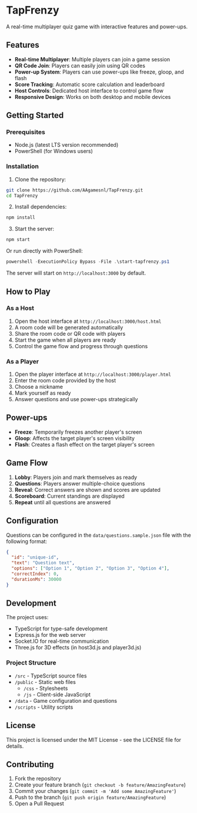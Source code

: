 # TapFrenzy

A real-time multiplayer quiz game with interactive features and power-ups.

## Features

- **Real-time Multiplayer**: Multiple players can join a game session
- **QR Code Join**: Players can easily join using QR codes
- **Power-up System**: Players can use power-ups like freeze, gloop, and flash
- **Score Tracking**: Automatic score calculation and leaderboard
- **Host Controls**: Dedicated host interface to control game flow
- **Responsive Design**: Works on both desktop and mobile devices

## Getting Started

### Prerequisites

- Node.js (latest LTS version recommended)
- PowerShell (for Windows users)

### Installation

1. Clone the repository:

```bash
git clone https://github.com/AAgamesnl/TapFrenzy.git
cd TapFrenzy
```

2. Install dependencies:

```bash
npm install
```

3. Start the server:

```bash
npm start
```

Or run directly with PowerShell:

```powershell
powershell -ExecutionPolicy Bypass -File .\start-tapfrenzy.ps1
```

The server will start on `http://localhost:3000` by default.

## How to Play

### As a Host

1. Open the host interface at `http://localhost:3000/host.html`
2. A room code will be generated automatically
3. Share the room code or QR code with players
4. Start the game when all players are ready
5. Control the game flow and progress through questions

### As a Player

1. Open the player interface at `http://localhost:3000/player.html`
2. Enter the room code provided by the host
3. Choose a nickname
4. Mark yourself as ready
5. Answer questions and use power-ups strategically

## Power-ups

- **Freeze**: Temporarily freezes another player's screen
- **Gloop**: Affects the target player's screen visibility
- **Flash**: Creates a flash effect on the target player's screen

## Game Flow

1. **Lobby**: Players join and mark themselves as ready
2. **Questions**: Players answer multiple-choice questions
3. **Reveal**: Correct answers are shown and scores are updated
4. **Scoreboard**: Current standings are displayed
5. **Repeat** until all questions are answered

## Configuration

Questions can be configured in the `data/questions.sample.json` file with the following format:

```json
{
  "id": "unique-id",
  "text": "Question text",
  "options": ["Option 1", "Option 2", "Option 3", "Option 4"],
  "correctIndex": 0,
  "durationMs": 30000
}
```

## Development

The project uses:

- TypeScript for type-safe development
- Express.js for the web server
- Socket.IO for real-time communication
- Three.js for 3D effects (in host3d.js and player3d.js)

### Project Structure

- `/src` - TypeScript source files
- `/public` - Static web files
  - `/css` - Stylesheets
  - `/js` - Client-side JavaScript
- `/data` - Game configuration and questions
- `/scripts` - Utility scripts

## License

This project is licensed under the MIT License - see the LICENSE file for details.

## Contributing

1. Fork the repository
2. Create your feature branch (`git checkout -b feature/AmazingFeature`)
3. Commit your changes (`git commit -m 'Add some AmazingFeature'`)
4. Push to the branch (`git push origin feature/AmazingFeature`)
5. Open a Pull Request

